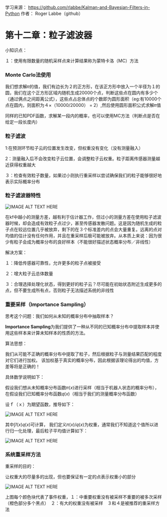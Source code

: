 学习来源：
https://github.com/rlabbe/Kalman-and-Bayesian-Filters-in-Python
作者：
Roger Labbe（github）


# 第十二章：粒子滤波器

小知识点：

１：使用有限数量的随机采样点来计算结果称为蒙特卡洛（MC）方法

### Monte Carlo法使用

我们想求解𝜋的值，我们有边长为２的正方形，在该正方形中放入一个半径为１的圆，我们在这个正方形区域内随机生成20000个点，判断这些点在圆内有多少个（通过俩点之间距离公式），这些点占总体点的个数即为圆形面积（eg:有10000个点在圆内，则面积为４×（10000/20000） = 2）,然后使用圆形面积公式求解𝜋值

同样的已知PDF函数，求解某一段内的概率，也可以使用MC方法（判断点是否在给定一段长度内）

### 粒子滤波

1:在预测环节粒子云的位置发生改变，但权重没有变化（没有测量融入）

2：测量融入后不会改变粒子云位置，会调整粒子云权重。粒子距离传感器测量越近获得权重越大

３：检查有效粒子数量，如果过小则执行重采样以尝试确保我们的粒子能够很好地表示实际概率分布


### 粒子滤波器特性

![IMAGE ALT TEXT HERE](https://github.com/xdwgood/Navigation-and-control/blob/xdwgood-patch-1/156.png)

在kf中越小的测量方差，越有利于估计器工作，但过小的测量方差在使用粒子滤波器时候，却会造成有效粒子点过少，甚至传感器发散问题。这是因为随机生成的粒子点在较远位置几乎被放弃，剩下的在３个标准差内的点会大量重复。远离的点对均值的估计没有任何作用，并且在重采样后极可能被放弃。从本质上来说：因为很少有粒子会成为概率分布的良好样本（不能很好描述状态概率分布／非线性）

解决方案：

１：降低传感器可靠性，允许更多的粒子点被接受　　　　　

２：增大粒子云总体数量　　　　

３：合理选择处理化状态，得到更好的粒子云？尽可能在初始状态附近生成更多的点，但不要生成所有点，否则粒子无法描述系统的非线性

### 重要采样（Importance Sampling）

思考这个问题：我们如何从未知的概率分布中抽取样本？

**Importance Sampling**为我们提供了一种从不同的已知概率分布中提取样本并使用这些样本来计算未知样本的性质的方法。

算法思想：

我们从可能不正确的概率分布中提取了粒子，然后根据粒子与测量结果匹配的程度对它们进行加权。 该加权基于真实的概率分布，因此根据该理论得出的均值，方差等将是正确的！

具体数学说明如下：

假设我们想从未知概率分布函数𝜋(𝑥)进行采样（相当于机器人状态的概率分布），在假设我们已知概率分布函数𝑞(𝑥)（相当于我们的测量概率分布函数）

设ｆ（ｘ）为期望函数，推导如下：

![IMAGE ALT TEXT HERE](https://github.com/xdwgood/Navigation-and-control/blob/xdwgood-patch-1/157.png)

其中∫𝑓(𝑥)𝑞(𝑥)可计算， 我们定义𝜋(𝑥)/𝑞(𝑥)为权重，通常我们不知道这个值所以进行归一化处理，最后粒子平均值计算如下：

![IMAGE ALT TEXT HERE](https://github.com/xdwgood/Navigation-and-control/blob/xdwgood-patch-1/159.png)

### 系统重采样方法

重采样的目的：

让权重大的尽量多的出现，但也要保证有一定的点表示权重小的部分

![IMAGE ALT TEXT HERE](https://github.com/xdwgood/Navigation-and-control/blob/xdwgood-patch-1/158.png)

上图每个颜色块代表了事件权重，１：中重要权重没有被采样不重要的被多次采样（橙色部分多个黑点）　２：有大的权重没有被采样　３和４是被推荐的重采样方法
